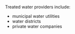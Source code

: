 Treated water providers include:

* municipal water utilities
* water districts
* private water companies
